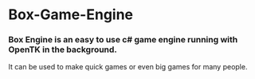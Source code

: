 # <h1>Box-Game-Engine

### <h3>Box Engine is an easy to use c# game engine running with OpenTK in the background.

It can be used to make quick games or even big games for many people.
